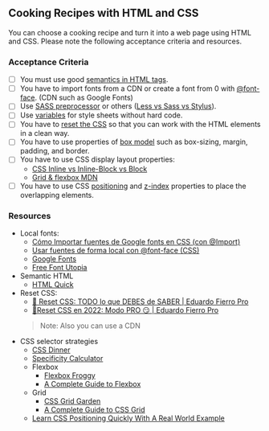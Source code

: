 ## Cooking Recipes with HTML and CSS

You can choose a cooking recipe and turn it into a web page using HTML and CSS. Please note the following acceptance criteria and resources.

### Acceptance Criteria

- [ ] You must use good [semantics in HTML tags](https://es.semrush.com/blog/html-semantico/).
- [ ] You have to import fonts from a CDN or create a font from 0 with [@font-face](https://developer.mozilla.org/en-US/docs/Web/CSS/@font-face). (CDN such as Google Fonts)
- [ ] Use [SASS preprocessor](https://sass-lang.com/documentation/style-rules/) or others ([Less vs Sass vs Stylus](https://stackshare.io/stackups/less-vs-sass-vs-stylus)).
- [ ] Use [variables](https://sass-lang.com/documentation/variables/) for style sheets without hard code.
- [ ] You have to [reset the CSS](https://www.aluracursos.com/blog/reset-css-que-es-ejemplos-como-crear-y-utilizar) so that you can work with the HTML elements in a clean way.
- [ ] You have to use properties of [box model](https://web.dev/i18n/es/learn/css/box-model/) such as box-sizing, margin, padding, and border.
- [ ] You have to use CSS display layout properties:
  - [CSS Inline vs Inline-Block vs Block](https://www.samanthaming.com/pictorials/css-inline-vs-inlineblock-vs-block/)
  - [Grid & flexbox MDN](https://developer.mozilla.org/es/docs/Web/CSS/CSS_grid_layout/Relationship_of_grid_layout_with_other_layout_methods#grid_y_flexbox)
- [ ] You have to use CSS [positioning](https://css-tricks.com/almanac/properties/p/position/) and [z-index](https://css-tricks.com/css-painting-order/) properties to place the overlapping elements.

### Resources

- Local fonts:
  - [Cómo Importar fuentes de Google fonts en CSS (con @Import)](https://www.youtube.com/watch?v=O3gZbtB2tQo)
  - [Usar fuentes de forma local con @font-face (CSS)](https://www.youtube.com/watch?v=Jh9lIki-Sww)
  - [Google Fonts](https://fonts.google.com/)
  - [Free Font Utopia](https://www.fontsquirrel.com/)
- Semantic HTML
  - [HTML Quick](https://www.htmlquick.com/es/reference/tags.html)
- Reset CSS:
  - [🚨 Reset CSS: TODO lo que DEBES de SABER | Eduardo Fierro Pro](https://www.youtube.com/watch?v=Foieq2jTajE)
  - [🚀Reset CSS en 2022: Modo PRO 😏 | Eduardo Fierro Pro](https://www.youtube.com/watch?v=Foieq2jTajE)
  > Note: Also you can use a CDN
- CSS selector strategies
  - [CSS Dinner](https://flukeout.github.io/)
  - [Specificity Calculator](https://specificity.keegan.st/)
  - Flexbox
    - [Flexbox Froggy](https://flexboxfroggy.com/#es)
    - [A Complete Guide to Flexbox](https://css-tricks.com/snippets/css/a-guide-to-flexbox/)
  - Grid
    - [CSS Grid Garden](https://cssgridgarden.com/#es)
    - [A Complete Guide to CSS Grid](https://css-tricks.com/snippets/css/complete-guide-grid/)
  - [Learn CSS Positioning Quickly With A Real World Example](https://www.youtube.com/watch?v=MxEtxo_AaZ4)